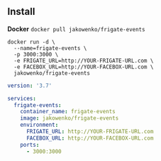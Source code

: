 ## Install

**Docker**
`docker pull jakowenko/frigate-events`

```shell
docker run -d \
  --name=frigate-events \
  -p 3000:3000 \
  -e FRIGATE_URL=http://YOUR-FRIGATE-URL.com \
  -e FACEBOX_URL=http://YOUR-FACEBOX-URL.com \
  jakowenko/frigate-events
```

```yaml
version: '3.7'

services:
  frigate-events:
    container_name: frigate-events
    image: jakowenko/frigate-events
    environment:
      FRIGATE_URL: http://YOUR-FRIGATE-URL.com
      FACEBOX_URL: http://YOUR-FACEBOX-URL.com
    ports:
      - 3000:3000
```
